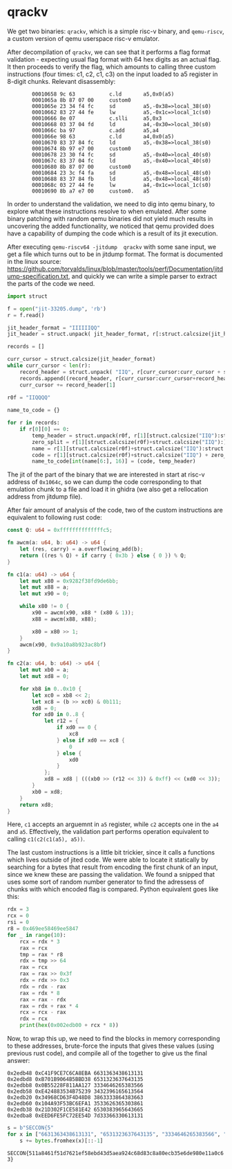 # qrackv #

We get two binaries: `qrackv`, which is a simple risc-v binary, and `qemu-riscv`, a custom version of qemu userspace risc-v emulator. 

After decompilation of `qrackv`, we can see that it performs a flag format validation - expecting usual flag format with 64 hex digits as an actual flag. It then proceeds to verify the flag, which amounts to calling three custom instructions (four times: c1, c2, c1, c3) on the input loaded to a5 register in 8-digit chunks. Relevant disassembly:

```     00010656 ba 97           c.add      a5,a4
        00010658 9c 63           c.ld       a5,0x0(a5)
        0001065a 8b 87 07 00     custom0
        0001065e 23 34 f4 fc     sd         a5,-0x38=>local_38(s0)
        00010662 83 27 44 fe     lw         a5,-0x1c=>local_1c(s0)
        00010666 8e 07           c.slli     a5,0x3
        00010668 03 37 04 fd     ld         a4,-0x30=>local_30(s0)
        0001066c ba 97           c.add      a5,a4
        0001066e 98 63           c.ld       a4,0x0(a5)
        00010670 83 37 84 fc     ld         a5,-0x38=>local_38(s0)
        00010674 8b 97 e7 00     custom0
        00010678 23 30 f4 fc     sd         a5,-0x40=>local_40(s0)
        0001067c 83 37 04 fc     ld         a5,-0x40=>local_40(s0)
        00010680 8b 87 07 00     custom0
        00010684 23 3c f4 fa     sd         a5,-0x48=>local_48(s0)
        00010688 83 37 84 fb     ld         a5,-0x48=>local_48(s0)
        0001068c 03 27 44 fe     lw         a4,-0x1c=>local_1c(s0)
        00010690 8b a7 e7 00     custom0.   a5
```

In order to understand the validation, we need to dig into qemu binary, to explore what these instructions resolve to when emulated. After some binary patching with random qemu binaries did not yield much results in uncovering the added functionality, we noticed that qemu provided does have a capability of dumping the code which is a result of its jit execution. 

After executing `qemu-riscv64 -jitdump  qrackv` with some sane input, we get a file which turns out to be in jitdump format. The format is documented in the linux source: https://github.com/torvalds/linux/blob/master/tools/perf/Documentation/jitdump-specification.txt, and quickly we can write a simple parser to extract the parts of the code we need.

```python
import struct

f = open("jit-33205.dump", 'rb')
r = f.read()

jit_header_format = "IIIIIIQQ"
jit_header = struct.unpack( jit_header_format, r[:struct.calcsize(jit_header_format)])

records = []

curr_cursor = struct.calcsize(jit_header_format)
while curr_cursor < len(r):
    record_header = struct.unpack( "IIQ", r[curr_cursor:curr_cursor + struct.calcsize("IIQ")])
    records.append((record_header, r[curr_cursor:curr_cursor+record_header[1]]))
    curr_cursor += record_header[1]
    
r0f = "IIQQQQ"

name_to_code = {}

for r in records:
    if r[0][0] == 0:
        temp_header = struct.unpack(r0f, r[1][struct.calcsize("IIQ"):struct.calcsize("IIQ")+struct.calcsize(r0f)])
        zero_split = r[1][struct.calcsize(r0f)+struct.calcsize("IIQ"):].find(b'\x00')
        name = r[1][struct.calcsize(r0f)+struct.calcsize("IIQ"):struct.calcsize(r0f)+struct.calcsize("IIQ") + zero_split]
        code = r[1][struct.calcsize(r0f)+struct.calcsize("IIQ") + zero_split:]
        name_to_code[int(name[6:], 16)] = (code, temp_header)
```


The jit of the part of the binary that we are interested in start at risc-v address of `0x1064c`, so we can dump the code corresponding to that emulation chunk to a file and load it in ghidra (we also get a rellocation address from jitdump file). 

After fair amount of analysis of the code, two of the custom instructions are equivalent to following rust code:

```rust
const Q: u64 = 0xffffffffffffffc5;

fn awcm(a: u64, b: u64) -> u64 {
    let (res, carry) = a.overflowing_add(b);
    return ((res % Q) + if carry { 0x3b } else { 0 }) % Q;
}

fn c1(a: u64) -> u64 {
    let mut x80 = 0x9282f38fd9de6bb;
    let mut x88 = a;
    let mut x90 = 0;

    while x80 != 0 {
        x90 = awcm(x90, x88 * (x80 & 1));
        x88 = awcm(x88, x88);

        x80 = x80 >> 1;
    }
    awcm(x90, 0x9a10a8b923ac8bf)
}

fn c2(a: u64, b: u64) -> u64 {
    let mut xb0 = a;
    let mut xd8 = 0;

    for xb8 in 0..0x10 {
        let xc0 = xb8 << 2;
        let xc8 = (b >> xc0) & 0b111;
        xd8 = 0;
        for xd0 in 0..8 {
            let r12 = {
                if xd0 == 0 {
                    xc8
                } else if xd0 == xc8 {
                    0
                } else {
                    xd0
                }
            };
            xd8 = xd8 | (((xb0 >> (r12 << 3)) & 0xff) << (xd0 << 3));
        }
        xb0 = xd8;
    }
    return xd8;
}
```

Here, `c1` accepts an arguemnt in `a5` register, while `c2` accepts one in the `a4` and `a5`. Effectively, the validation part performs operation equivalent to calling `c1(c2(c1(a5), a5))`.

The last custom instructions is a little bit trickier, since it calls a functions which lives outside of jited code. We were able to locate it statically by searching for a bytes that result from encoding the first chunk of an input, since we knew these are passing the validation. We found a snipped that uses some sort of random number generator to find the adressess of chunks with which encoded flag is compared. Python equivalent goes like this:
```python
rdx = 3
rcx = 0
rsi = 0
r8 = 0x469ee58469ee5847
for _ in range(10):
    rcx = rdx * 3
    rax = rcx
    tmp = rax * r8
    rdx = tmp >> 64
    rax = rcx
    rax = rax >> 0x3f
    rdx = rdx >> 0x3
    rdx = rdx - rax
    rax = rdx * 8
    rax = rax - rdx
    rax = rdx + rax * 4
    rcx = rcx - rax
    rdx = rcx
    print(hex(0x002edb00 + rcx * 8))
```

Now, to wrap this up, we need to find the blocks in memory corresponding to these addresses, brute-force the inputs that gives these values (using previous rust code), and compile all of the together to give us the final answer:

```
0x2edb48 0xC41F9CE7C6CA8EBA 6631363438613131
0x2edbd8 0xB701B9064B5BBD38 6531323637643135
0x2edbb8 0x0B55228F811AA127 3334646265383566
0x2edb58 0xE424883534B75239 3432396165613564
0x2edb20 0x34968CD63F4D48D8 3863333864383663
0x2edb60 0x104A93F53BC6EFA1 3533626365303861
0x2edb38 0x21D302F1CE581E42 6530383965643665
0x2edba8 0xEED6FE5FC72EE54D 7d33366330613131
```

```python
s = b"SECCON{5"
for x in ["6631363438613131", "6531323637643135", "3334646265383566", "3432396165613564", "3863333864383663", "3533626365303861", "6530383965643665", "7d33366330613131"]:
    s += bytes.fromhex(x)[::-1]
```
 
`SECCON{511a8461f51d7621ef58ebd43d5aea924c68d83c8a80ecb35e6de980e11a0c63}`



